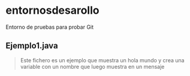 # entornosdesarollo
Entorno de pruebas para probar Git

## Ejemplo1.java
> Este fichero es un ejemplo que muestra un hola mundo y crea una variable con un nombre que luego muestra en un mensaje
